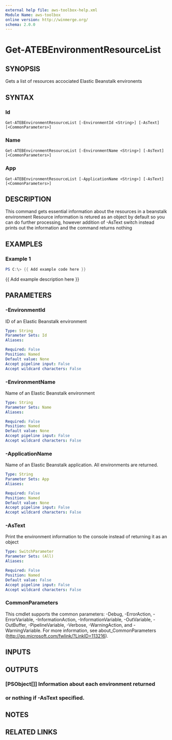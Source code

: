 ```yaml
---
external help file: aws-toolbox-help.xml
Module Name: aws-toolbox
online version: http://winmerge.org/
schema: 2.0.0
---
```


# Get-ATEBEnvironmentResourceList

## SYNOPSIS
Gets a list of resources accociated Elastic Beanstalk environents

## SYNTAX

### Id
```
Get-ATEBEnvironmentResourceList [-EnvironmentId <String>] [-AsText] [<CommonParameters>]
```

### Name
```
Get-ATEBEnvironmentResourceList [-EnvironmentName <String>] [-AsText] [<CommonParameters>]
```

### App
```
Get-ATEBEnvironmentResourceList [-ApplicationName <String>] [-AsText] [<CommonParameters>]
```

## DESCRIPTION
This command gets essential information about the resources in a beanstalk environment
Resource information is retured as an object by default so you can do further processing,
however addition of -AsText switch instead prints out the information and the command returns nothing

## EXAMPLES

### Example 1
```powershell
PS C:\> {{ Add example code here }}
```

{{ Add example description here }}

## PARAMETERS

### -EnvironmentId
ID of an Elastic Beanstalk environment

```yaml
Type: String
Parameter Sets: Id
Aliases:

Required: False
Position: Named
Default value: None
Accept pipeline input: False
Accept wildcard characters: False
```

### -EnvironmentName
Name of an Elastic Beanstalk environment

```yaml
Type: String
Parameter Sets: Name
Aliases:

Required: False
Position: Named
Default value: None
Accept pipeline input: False
Accept wildcard characters: False
```

### -ApplicationName
Name of an Elastic Beanstalk application.
All environments are returned.

```yaml
Type: String
Parameter Sets: App
Aliases:

Required: False
Position: Named
Default value: None
Accept pipeline input: False
Accept wildcard characters: False
```

### -AsText
Print the environment information to the console instead of returning it as an object

```yaml
Type: SwitchParameter
Parameter Sets: (All)
Aliases:

Required: False
Position: Named
Default value: False
Accept pipeline input: False
Accept wildcard characters: False
```

### CommonParameters
This cmdlet supports the common parameters: -Debug, -ErrorAction, -ErrorVariable, -InformationAction, -InformationVariable, -OutVariable, -OutBuffer, -PipelineVariable, -Verbose, -WarningAction, and -WarningVariable.
For more information, see about_CommonParameters (http://go.microsoft.com/fwlink/?LinkID=113216).

## INPUTS

## OUTPUTS

### [PSObject[]] Information about each environment returned
### or nothing if -AsText specified.
## NOTES

## RELATED LINKS
